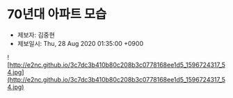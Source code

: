 # 70년대 아파트 모습

- 제보자: 김중현
- 제보일시: Thu, 28 Aug 2020 01:35:00 +0900

![http://e2nc.github.io/3c7dc3b410b80c208b3c0778168ee1d5_1596724317_54.jpg](http://e2nc.github.io/3c7dc3b410b80c208b3c0778168ee1d5_1596724317_54.jpg)